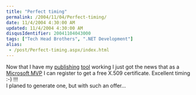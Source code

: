 ```yaml
---
title: "Perfect timing"
permalink: /2004/11/04/Perfect-timing/
date: 11/4/2004 4:30:00 AM
updated: 11/4/2004 4:30:00 AM
disqusIdentifier: 20041104043000
tags: ["Tech Head Brothers", ".NET Development"]
alias:
 - /post/Perfect-timing.aspx/index.html
---
```

Now that I have my [publishing](http://weblogs.asp.net/lkempe/archive/2004/11/03/251422.aspx) [tool](http://weblogs.asp.net/lkempe/archive/2004/08/23/219122.aspx) working I just got the news that as a [Microsoft MVP](http://www.microsoft.com/communities/mvp/mvpdetails.mspx?Params=%7eCMTYDataSvcParams%5e%7earg+Name%3d%22guid%22+Value%3d%22d2f50802-1a35-423c-a263-353cb10c676c%22%2f%5e%7esParams%5e%7e%2fsParams%5e%7e%2fCMTYDataSvcParams%5e) I can register to get a free X.509 certificate. Excellent timing :-) !!!<br>I planed to generate one, but with such an offer...
